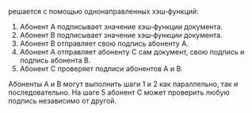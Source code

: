 решается с помощью однонаправленных хэш‑функций:

1. Абонент А подписывает значение хэш‑функции документа.
1. Абонент В подписывает значение хэш‑функции документа.
1. Абонент В отправляет свою подпись абоненту А.
1. Абонент А отправляет абоненту С сам документ, свою подпись и подпись абонента В.
1. Абонент С проверяет подписи абонентов А и В.

Абоненты А и В могут выполнить шаги 1 и 2 как параллельно, так и последовательно. На шаге 5 абонент С может проверить любую подпись независимо от другой.